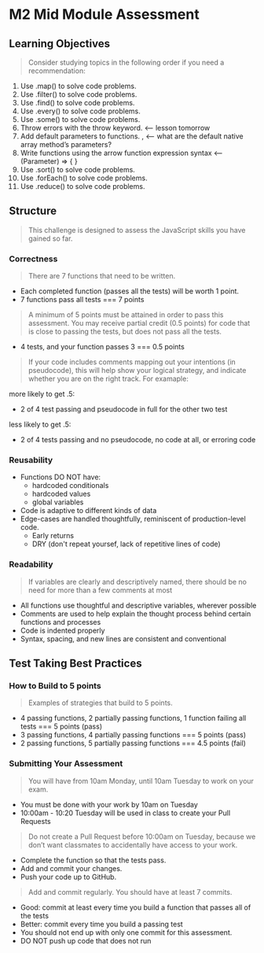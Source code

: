 # M2 Mid Module Assessment

## Learning Objectives

> Consider studying topics in the following order if you need a recommendation:

1. Use .map() to solve code problems.
1. Use .filter() to solve code problems.
1. Use .find() to solve code problems.
1. Use .every() to solve code problems.
1. Use .some() to solve code problems.
1. Throw errors with the throw keyword. <— lesson tomorrow
1. Add default parameters to functions. , <— what are the default native array method’s parameters?
1. Write functions using the arrow function expression syntax <— (Parameter) => { }
1. Use .sort() to solve code problems.
1. Use .forEach() to solve code problems.
1. Use .reduce() to solve code problems.

## Structure

> This challenge is designed to assess the JavaScript skills you have gained so far.

### Correctness

> There are 7 functions that need to be written.

- Each completed function (passes all the tests) will be worth 1 point.
- 7 functions pass all tests === 7 points

> A minimum of 5 points must be attained in order to pass this assessment.
> You may receive partial credit (0.5 points) for code that is close to passing the tests, but does not pass all the tests.

- 4 tests, and your function passes 3 === 0.5 points

> If your code includes comments mapping out your intentions (in pseudocode), this will help show your logical strategy, and indicate whether you are on the right track. For examaple:

more likely to get .5:

- 2 of 4 test passing and pseudocode in full for the other two test

less likely to get .5:

- 2 of 4 tests passing and no pseudocode, no code at all, or erroring code

### Reusability

- Functions DO NOT have:
  - hardcoded conditionals
  - hardcoded values
  - global variables
- Code is adaptive to different kinds of data
- Edge-cases are handled thoughtfully, reminiscent of production-level code.
  - Early returns
  - DRY (don't repeat yoursef, lack of repetitive lines of code)

### Readability

> If variables are clearly and descriptively named, there should be no need for more than a few comments at most

- All functions use thoughtful and descriptive variables, wherever possible
- Comments are used to help explain the thought process behind certain functions and processes
- Code is indented properly
- Syntax, spacing, and new lines are consistent and conventional

## Test Taking Best Practices

### How to Build to 5 points

> Examples of strategies that build to 5 points.

- 4 passing functions, 2 partially passing functions, 1 function failing all tests === 5 points (pass)
- 3 passing functions, 4 partially passing functions === 5 points (pass)
- 2 passing functions, 5 partially passing functions === 4.5 points (fail)

### Submitting Your Assessment

> You will have from 10am Monday, until 10am Tuesday to work on your exam.

- You must be done with your work by 10am on Tuesday
- 10:00am - 10:20 Tuesday will be used in class to create your Pull Requests

> Do not create a Pull Request before 10:00am on Tuesday, because we don’t want classmates to accidentally have access to your work.

- Complete the function so that the tests pass.
- Add and commit your changes.
- Push your code up to GitHub.

> Add and commit regularly. You should have at least 7 commits.

- Good: commit at least every time you build a function that passes all of the tests
- Better: commit every time you build a passing test
- You should not end up with only one commit for this assessment.
- DO NOT push up code that does not run
